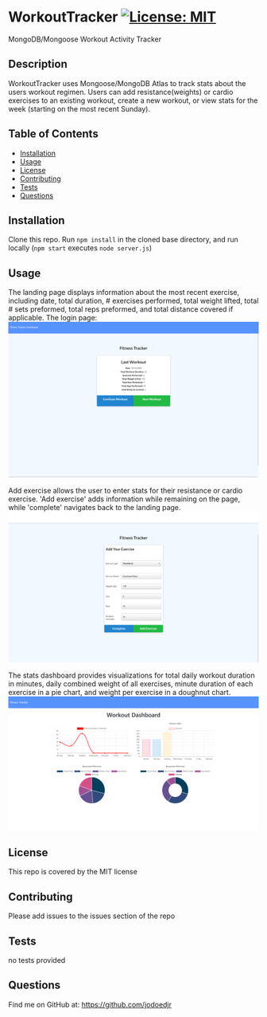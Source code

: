 # WorkoutTracker [![License: MIT](https://img.shields.io/badge/License-MIT-yellow.svg)](https://opensource.org/licenses/MIT)
MongoDB/Mongoose Workout Activity Tracker

## Description 

WorkoutTracker uses Mongoose/MongoDB Atlas to track stats about the users workout regimen. Users can add resistance(weights) or cardio exercises to an existing workout, create a new workout, or view stats for the week (starting on the most recent Sunday).


## Table of Contents

* [Installation](#installation)
* [Usage](#usage)
* [License](#license)
* [Contributing](#contributing)
* [Tests](#tests)
* [Questions](#questions)


## Installation

Clone this repo.
Run `npm install` in the cloned base directory, and run locally (`npm start` executes `node server.js`)


## Usage 

The landing page displays information about the most recent exercise, including date, total duration, # exercises performed, total weight lifted, total # sets preformed, total reps preformed, and total distance covered if applicable.
The login page:
![Landing page showing previous workout](https://github.com/jodoedjr/WorkoutTracker/blob/main/assets/landingpage.png "Landing Page")

Add exercise allows the user to enter stats for their resistance or cardio exercise. 'Add exercise' adds information while remaining on the page, while 'complete' navigates back to the landing page.
![Add exercise page, Overhead Press 115 pounds](https://github.com/jodoedjr/WorkoutTracker/blob/main/assets/addexercise.png "Add Exercise page, Overhead Press, 115 pounds, etc.")

The stats dashboard provides visualizations for total daily workout duration in minutes, daily combined weight of all exercises, minute duration of each exercise in a pie chart, and weight per exercise in a doughnut chart.
![Stats Dashboard with visualizations](https://github.com/jodoedjr/WorkoutTracker/blob/main/assets/stats_dashboard.png "Stats Visualizations")

## License

This repo is covered by the MIT license


## Contributing

Please add issues to the issues section of the repo


## Tests

no tests provided


## Questions

Find me on GitHub at: https://github.com/jodoedjr
